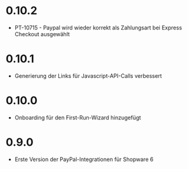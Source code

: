# 0.10.2
- PT-10715 - Paypal wird wieder korrekt als Zahlungsart bei Express Checkout ausgewählt

# 0.10.1
- Generierung der Links für Javascript-API-Calls verbessert

# 0.10.0
- Onboarding für den First-Run-Wizard hinzugefügt

# 0.9.0
- Erste Version der PayPal-Integrationen für Shopware 6
